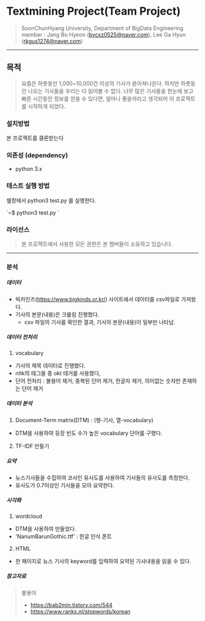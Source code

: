 # Textmining Project(Team Project)
>SoonChunHyang University, Department of BigData Engineering  
>member : Jang Bo Hyeon (bvcxz0525@naver.com), Lee Ga Hyun (rkgus1274@naver.com)
           
           
-------------------
## 목적
>요즘은 하룻동안 1,000~10,000건 이상의 기사가 쏟아져나온다. 하지만 하룻동안 나오는 기사들을 우리는 다 읽어볼 수 없다. 
너무 많은 기사들을 한눈에 보고 빠른 시간동안 정보를 얻을 수 있다면, 얼마나 좋을까라고 생각되어 이 프로젝트를 시작하게 되었다.


### 설치방법

본 프로젝트를 클론받는다


### 의존성 (dependency)
- python 3.x


### 테스트 실행 방법
쉘창에서 python3 test.py 를 실행한다. 

\`~$ python3 test.py \`

### 라이선스
>본 프로젝트에서 사용한 모든 권한은 본 멤버들이 소유하고 있습니다.


--------------------
### 분석
##### 데이터
- 빅카인즈(https://www.bigkinds.or.kr/) 사이트에서 데이터를 csv파일로 가져왔다.
- 기사의 본문(내용)은 크롤링 진행했다.
    - csv 파일의 기사를 확인한 결과, 기사의 본문(내용)이 일부만 나타남. 

#####  데이터 전처리
1. vocabulary
- 기사의 제목 데이터로 진행했다.
- nltk의 태그들 중 okt 태거를 사용했다,
- 단어 전처리 : 불용어 제거, 중복된 단어 제거, 한글자 제거, 의미없는 숫자만 존재하는 단어 제거
   
#####  데이터 분석
1. Document-Term matrix(DTM) : (행-기사, 열-vocabulary)
- DTM을 사용하여 등장 빈도 수가 높은 vocabulary 단어를 구했다.
2. TF-IDF 만들기

#####  요약
- 뉴스기사들을 수집하여 코사인 유사도를 사용하여 기사들의 유사도를 측정한다.
- 유사도가 0.7이상인 기사들을 모아 요약한다.  

#####   시각화
1. wordcloud
- DTM을 사용하여 만들었다.
- 'NanumBarunGothic.ttf' : 한글 인식 폰트 
2. HTML
- 한 페이지로 뉴스 기사의 keyword를 입력하여 요약된 기사내용을 읽을 수 있다.

#####  참고자료
> 불용어
>    - https://bab2min.tistory.com/544
>    - https://www.ranks.nl/stopwords/korean